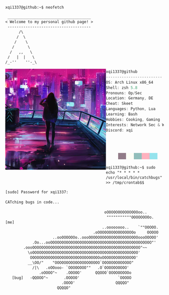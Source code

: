 ```console
xqi1337@github:~$ neofetch
```

```
 _____________________________________
< Welcome to my personal github page! >
 ------------------------------------- 
      /\
     /  \
    /    \
   /      \
  /   ,,   \
 /   |  |   \
/_-''    ''-_\
```

<img align="left" src="https://github.com/xqi1337/xqi1337/blob/main/cropped.png" alt="Unfortunately I didn't find the author of the pic, feel to open a pull request if found" width="320" /> 

```csharp
xqi1337@github
-------------------------
OS: Arch Linux x86_64
Shell: zsh 5.8
Pronouns: Op/Sec
Location: Germany, DE
Cheat: Skeet
Languages: Python, Lua
Learning: Bash
Hobbies: Cooking, Gaming
Interests: Network Sec & Web Sec
Discord: xqi





```


<p align="left">
  &nbsp; &nbsp; &nbsp; &nbsp; &nbsp;
<img alt="#917b88" src="https://raw.githubusercontent.com/xqi1337/xqi1337/main/img/917b88.png" width="25" height="20" /><img alt="#fdfef6" src="https://raw.githubusercontent.com/xqi1337/xqi1337/main/img/fdfef6.png" width="25" height="20" /><img alt="#91bebb" src="https://raw.githubusercontent.com/xqi1337/xqi1337/main/img/91bebb.png" width="25" height="20" /><img alt="#feb2bf" src="https://raw.githubusercontent.com/xqi1337/xqi1337/main/img/feb2bf.png" width="25" height="20" /><img alt="#95e3ed" src="https://raw.githubusercontent.com/xqi1337/xqi1337/main/img/95e3ed.png" width="25" height="20" />
</p>


```console
xqi1337@github:~$ sudo echo "* * * * * /usr/local/bin/catchbugs"  >> /tmp/crontab$$
``` 

```Re
[sudo] Password for xqi1337:

CATching bugs in code...
                              
                                            oOOOOOOOOOOOOOOoo..
                                             """""""""""OOOOOOOOo.  [me]
                                           ..oooooooo..    `""OOOOO.
                                       .oOOOOOOOOOOOOOOOOo     OOOOO
                     ..ooOOOOOOo..oooOOOOOOOOOOOOOOOOOOOOOOoooOOOOO'
            .Oo...ooOOOOOOOOOOOOOOOOOOOOOOOOOOOOOOOOOOOOOOOOOOOOO"'
        .oooOOOOOOOOOOOOOOOOOOOOOOOOOOOOOOOOOOOOOOOOOOOOOOOO"~~
          \oOOOOOOOOOOOOOOOOOOOOOOOOOOOOOOOOOOOOOOOOOOOOOOO'
           OOOOOOOOOOOOOOOOOOOOOOOOOOOOOOOoOOOOOOOOOOOOOOO'
          __\OO/"    "OOOOOOOOOOOOOOOOOOOO`OOOOOOOOOOOOO"
            /|\   .oOOooo- `OOOOOOOO""   .O`OOOOOOOOOO'
               .oOOOO"~    .OOOOO'      QQOOO`OOOOOOOOOo
   [bug]   -QQOOO"~       .OOOOO'                 `OOOOO 
                         .OOOO'                  QQQQO"
                       QQQQO"
```

